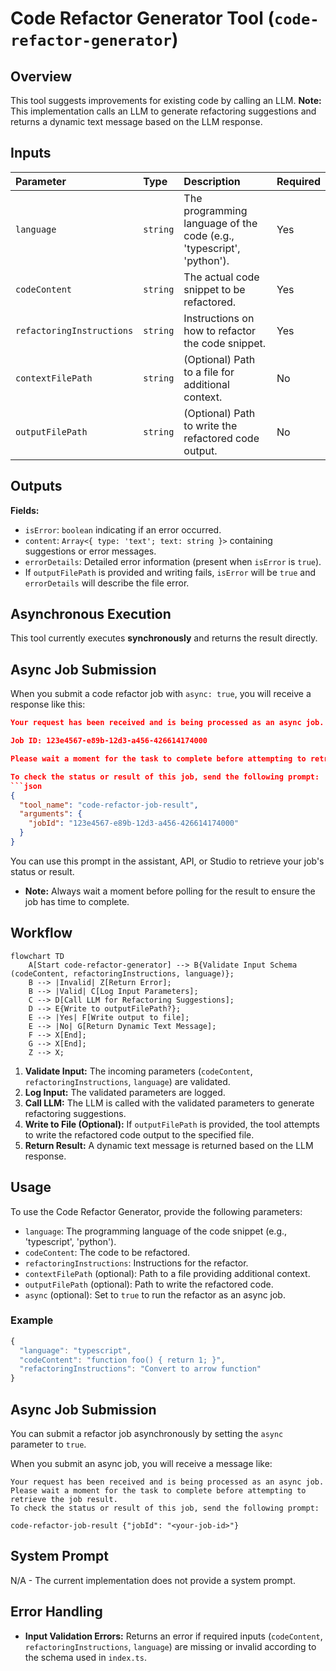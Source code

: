 # Code Refactor Generator Tool (`code-refactor-generator`)

## Overview

This tool suggests improvements for existing code by calling an LLM.
**Note:** This implementation calls an LLM to generate refactoring suggestions and returns a dynamic text message based on the LLM response.

## Inputs

| Parameter                | Type     | Description                                                              | Required |
| :----------------------- | :------- | :----------------------------------------------------------------------- | :------- |
| `language`               | `string` | The programming language of the code (e.g., 'typescript', 'python').     | Yes      |
| `codeContent`            | `string` | The actual code snippet to be refactored.                                 | Yes      |
| `refactoringInstructions`| `string` | Instructions on how to refactor the code snippet.                         | Yes      |
| `contextFilePath`        | `string` | (Optional) Path to a file for additional context.                         | No       |
| `outputFilePath`         | `string` | (Optional) Path to write the refactored code output.                      | No       |

## Outputs

**Fields:**
- `isError`: `boolean` indicating if an error occurred.
- `content`: `Array<{ type: 'text'; text: string }>` containing suggestions or error messages.
- `errorDetails`: Detailed error information (present when `isError` is `true`).
- If `outputFilePath` is provided and writing fails, `isError` will be `true` and `errorDetails` will describe the file error.

## Asynchronous Execution

This tool currently executes **synchronously** and returns the result directly.

## Async Job Submission

When you submit a code refactor job with `async: true`, you will receive a response like this:

```json
Your request has been received and is being processed as an async job.

Job ID: 123e4567-e89b-12d3-a456-426614174000

Please wait a moment for the task to complete before attempting to retrieve the job result.

To check the status or result of this job, send the following prompt:
```json
{
  "tool_name": "code-refactor-job-result",
  "arguments": {
    "jobId": "123e4567-e89b-12d3-a456-426614174000"
  }
}
```
You can use this prompt in the assistant, API, or Studio to retrieve your job's status or result.

- **Note:** Always wait a moment before polling for the result to ensure the job has time to complete.

## Workflow

```mermaid
flowchart TD
    A[Start code-refactor-generator] --> B{Validate Input Schema (codeContent, refactoringInstructions, language)};
    B --> |Invalid| Z[Return Error];
    B --> |Valid| C[Log Input Parameters];
    C --> D[Call LLM for Refactoring Suggestions];
    D --> E{Write to outputFilePath?};
    E --> |Yes| F[Write output to file];
    E --> |No| G[Return Dynamic Text Message];
    F --> X[End];
    G --> X[End];
    Z --> X;
```

1. **Validate Input:** The incoming parameters (`codeContent`, `refactoringInstructions`, `language`) are validated.
2. **Log Input:** The validated parameters are logged.
3. **Call LLM:** The LLM is called with the validated parameters to generate refactoring suggestions.
4. **Write to File (Optional):** If `outputFilePath` is provided, the tool attempts to write the refactored code output to the specified file.
5. **Return Result:** A dynamic text message is returned based on the LLM response.

## Usage

To use the Code Refactor Generator, provide the following parameters:

 
- `language`: The programming language of the code snippet (e.g., 'typescript', 'python').
- `codeContent`: The code to be refactored.
- `refactoringInstructions`: Instructions for the refactor.
- `contextFilePath` (optional): Path to a file providing additional context.
- `outputFilePath` (optional): Path to write the refactored code.
- `async` (optional): Set to `true` to run the refactor as an async job.

 
### Example

```typescript
{
  "language": "typescript",
  "codeContent": "function foo() { return 1; }",
  "refactoringInstructions": "Convert to arrow function"
}
```


## Async Job Submission

You can submit a refactor job asynchronously by setting the `async` parameter to `true`.

When you submit an async job, you will receive a message like:


```text
Your request has been received and is being processed as an async job.
Please wait a moment for the task to complete before attempting to retrieve the job result.
To check the status or result of this job, send the following prompt:

code-refactor-job-result {"jobId": "<your-job-id>"}
```


## System Prompt

N/A - The current implementation does not provide a system prompt.

## Error Handling

- **Input Validation Errors:** Returns an error if required inputs (`codeContent`, `refactoringInstructions`, `language`) are missing or invalid according to the schema used in `index.ts`.

